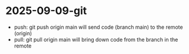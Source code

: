 # 2025-09-09-git

- push: git push origin main will send code (branch main) to the remote (origin)
- pull: git pull origin main will bring down code from the branch in the remote
